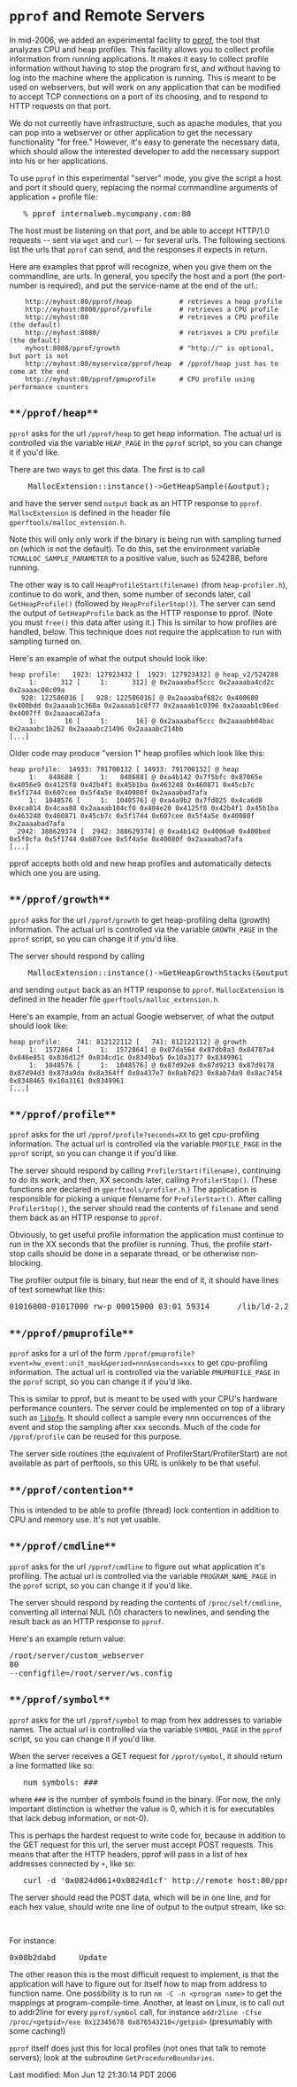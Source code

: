 # `pprof` and Remote Servers

In mid-2006, we added an experimental facility to [pprof](cpu_profiler.md), the tool that analyzes CPU and heap profiles. This facility allows you to collect profile information from running applications. It makes it easy to collect profile information without having to stop the program first, and without having to log into the machine where the application is running. This is meant to be used on webservers, but will work on any application that can be modified to accept TCP connections on a port of its choosing, and to respond to HTTP requests on that port.

We do not currently have infrastructure, such as apache modules, that you can pop into a webserver or other application to get the necessary functionality "for free." However, it's easy to generate the necessary data, which should allow the interested developer to add the necessary support into his or her applications.

To use `pprof` in this experimental "server" mode, you give the script a host and port it should query, replacing the normal commandline arguments of application + profile file:

<pre>   % pprof internalweb.mycompany.com:80
</pre>

The host must be listening on that port, and be able to accept HTTP/1.0 requests -- sent via `wget` and `curl` -- for several urls. The following sections list the urls that `pprof` can send, and the responses it expects in return.

Here are examples that pprof will recognize, when you give them on the commandline, are urls. In general, you specify the host and a port (the port-number is required), and put the service-name at the end of the url.:

```
    http://myhost:80/pprof/heap            # retrieves a heap profile
    http://myhost:8008/pprof/profile       # retrieves a CPU profile
    http://myhost:80                       # retrieves a CPU profile (the default)
    http://myhost:8080/                    # retrieves a CPU profile (the default)
    myhost:8088/pprof/growth               # "http://" is optional, but port is not
    http://myhost:80/myservice/pprof/heap  # /pprof/heap just has to come at the end
    http://myhost:80/pprof/pmuprofile      # CPU profile using performance counters
```

## `**/pprof/heap**`

`pprof` asks for the url `/pprof/heap` to get heap information. The actual url is controlled via the variable `HEAP_PAGE` in the `pprof` script, so you can change it if you'd like.

There are two ways to get this data. The first is to call

<pre>    MallocExtension::instance()->GetHeapSample(&output);
</pre>

and have the server send `output` back as an HTTP response to `pprof`. `MallocExtension` is defined in the header file `gperftools/malloc_extension.h`.

Note this will only only work if the binary is being run with sampling turned on (which is not the default). To do this, set the environment variable `TCMALLOC_SAMPLE_PARAMETER` to a positive value, such as 524288, before running.

The other way is to call `HeapProfileStart(filename)` (from `heap-profiler.h`), continue to do work, and then, some number of seconds later, call `GetHeapProfile()` (followed by `HeapProfilerStop()`). The server can send the output of `GetHeapProfile` back as the HTTP response to pprof. (Note you must `free()` this data after using it.) This is similar to how profiles are handled, below. This technique does not require the application to run with sampling turned on.

Here's an example of what the output should look like:

```
heap profile:   1923: 127923432 [  1923: 127923432] @ heap_v2/524288
     1:      312 [     1:      312] @ 0x2aaaabaf5ccc 0x2aaaaba4cd2c 0x2aaaac08c09a
   928: 122586016 [   928: 122586016] @ 0x2aaaabaf682c 0x400680 0x400bdd 0x2aaaab1c368a 0x2aaaab1c8f77 0x2aaaab1c0396 0x2aaaab1c86ed 0x4007ff 0x2aaaaca62afa
     1:       16 [     1:       16] @ 0x2aaaabaf5ccc 0x2aaaabb04bac 0x2aaaabc1b262 0x2aaaabc21496 0x2aaaabc214bb
[...]
```

Older code may produce "version 1" heap profiles which look like this:

```
heap profile:  14933: 791700132 [ 14933: 791700132] @ heap
     1:   848688 [     1:   848688] @ 0xa4b142 0x7f5bfc 0x87065e 0x4056e9 0x4125f8 0x42b4f1 0x45b1ba 0x463248 0x460871 0x45cb7c 0x5f1744 0x607cee 0x5f4a5e 0x40080f 0x2aaaabad7afa
     1:  1048576 [     1:  1048576] @ 0xa4a9b2 0x7fd025 0x4ca6d8 0x4ca814 0x4caa88 0x2aaaab104cf0 0x404e20 0x4125f8 0x42b4f1 0x45b1ba 0x463248 0x460871 0x45cb7c 0x5f1744 0x607cee 0x5f4a5e 0x40080f 0x2aaaabad7afa
  2942: 388629374 [  2942: 388629374] @ 0xa4b142 0x4006a0 0x400bed 0x5f0cfa 0x5f1744 0x607cee 0x5f4a5e 0x40080f 0x2aaaabad7afa
[...]
```

pprof accepts both old and new heap profiles and automatically detects which one you are using.

## `**/pprof/growth**`

`pprof` asks for the url `/pprof/growth` to get heap-profiling delta (growth) information. The actual url is controlled via the variable `GROWTH_PAGE` in the `pprof` script, so you can change it if you'd like.

The server should respond by calling

<pre>    MallocExtension::instance()->GetHeapGrowthStacks(&output);
</pre>

and sending `output` back as an HTTP response to `pprof`. `MallocExtension` is defined in the header file `gperftools/malloc_extension.h`.

Here's an example, from an actual Google webserver, of what the output should look like:

```
heap profile:    741: 812122112 [   741: 812122112] @ growth
     1:  1572864 [     1:  1572864] @ 0x87da564 0x87db8a3 0x84787a4 0x846e851 0x836d12f 0x834cd1c 0x8349ba5 0x10a3177 0x8349961
     1:  1048576 [     1:  1048576] @ 0x87d92e8 0x87d9213 0x87d9178 0x87d94d3 0x87da9da 0x8a364ff 0x8a437e7 0x8ab7d23 0x8ab7da9 0x8ac7454 0x8348465 0x10a3161 0x8349961
[...]
```

## `**/pprof/profile**`

`pprof` asks for the url `/pprof/profile?seconds=XX` to get cpu-profiling information. The actual url is controlled via the variable `PROFILE_PAGE` in the `pprof` script, so you can change it if you'd like.

The server should respond by calling `ProfilerStart(filename)`, continuing to do its work, and then, XX seconds later, calling `ProfilerStop()`. (These functions are declared in `gperftools/profiler.h`.) The application is responsible for picking a unique filename for `ProfilerStart()`. After calling `ProfilerStop()`, the server should read the contents of `filename` and send them back as an HTTP response to `pprof`.

Obviously, to get useful profile information the application must continue to run in the XX seconds that the profiler is running. Thus, the profile start-stop calls should be done in a separate thread, or be otherwise non-blocking.

The profiler output file is binary, but near the end of it, it should have lines of text somewhat like this:

<pre>01016000-01017000 rw-p 00015000 03:01 59314      /lib/ld-2.2.2.so
</pre>

## `**/pprof/pmuprofile**`

`pprof` asks for a url of the form `/pprof/pmuprofile?event=hw_event:unit_mask&period=nnn&seconds=xxx` to get cpu-profiling information. The actual url is controlled via the variable `PMUPROFILE_PAGE` in the `pprof` script, so you can change it if you'd like.

This is similar to pprof, but is meant to be used with your CPU's hardware performance counters. The server could be implemented on top of a library such as [`libpfm`](http://perfmon2.sourceforge.net/). It should collect a sample every nnn occurrences of the event and stop the sampling after xxx seconds. Much of the code for `/pprof/profile` can be reused for this purpose.

The server side routines (the equivalent of ProfilerStart/ProfilerStart) are not available as part of perftools, so this URL is unlikely to be that useful.

## `**/pprof/contention**`

This is intended to be able to profile (thread) lock contention in addition to CPU and memory use. It's not yet usable.

## `**/pprof/cmdline**`

`pprof` asks for the url `/pprof/cmdline` to figure out what application it's profiling. The actual url is controlled via the variable `PROGRAM_NAME_PAGE` in the `pprof` script, so you can change it if you'd like.

The server should respond by reading the contents of `/proc/self/cmdline`, converting all internal NUL (\0) characters to newlines, and sending the result back as an HTTP response to `pprof`.

Here's an example return value:

<pre>/root/server/custom_webserver
80
--configfile=/root/server/ws.config
</pre>

## `**/pprof/symbol**`

`pprof` asks for the url `/pprof/symbol` to map from hex addresses to variable names. The actual url is controlled via the variable `SYMBOL_PAGE` in the `pprof` script, so you can change it if you'd like.

When the server receives a GET request for `/pprof/symbol`, it should return a line formatted like so:

<pre>   num_symbols: ###
</pre>

where `###` is the number of symbols found in the binary. (For now, the only important distinction is whether the value is 0, which it is for executables that lack debug information, or not-0).

This is perhaps the hardest request to write code for, because in addition to the GET request for this url, the server must accept POST requests. This means that after the HTTP headers, pprof will pass in a list of hex addresses connected by `+`, like so:

<pre>   curl -d '0x0824d061+0x0824d1cf' http://remote_host:80/pprof/symbol
</pre>

The server should read the POST data, which will be in one line, and for each hex value, should write one line of output to the output stream, like so:

<pre><hex address><tab><function name>
</pre>

For instance:

<pre>0x08b2dabd    _Update
</pre>

The other reason this is the most difficult request to implement, is that the application will have to figure out for itself how to map from address to function name. One possibility is to run `nm -C -n <program name>` to get the mappings at program-compile-time. Another, at least on Linux, is to call out to addr2line for every `pprof/symbol` call, for instance `addr2line -Cfse /proc/<getpid>/exe 0x12345678 0x876543210</getpid>` (presumably with some caching!)

`pprof` itself does just this for local profiles (not ones that talk to remote servers); look at the subroutine `GetProcedureBoundaries`.


Last modified: Mon Jun 12 21:30:14 PDT 2006